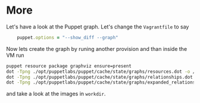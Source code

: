 # More

Let's have a look at the Puppet graph.
Let's change the `Vagrantfile` to say
```ruby
    puppet.options = "--show_diff --graph"
```
Now lets create the graph by runing another provision and than inside the VM run
```bash
puppet resource package graphviz ensure=present
dot -Tpng ./opt/puppetlabs/puppet/cache/state/graphs/resources.dot -o /vagrant/resources.png
dot -Tpng ./opt/puppetlabs/puppet/cache/state/graphs/relationships.dot -o /vagrant/relationships.png
dot -Tpng ./opt/puppetlabs/puppet/cache/state/graphs/expanded_relationships.dot -o /vagrant/expanded_relationships.png
```
and take a look at the images in `workdir`.

